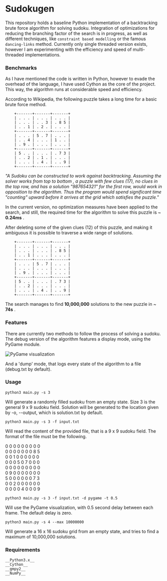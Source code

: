 # Sudokugen

This repository holds a baseline Python implementation of a backtracking brute force algorithm for solving sudoku.
Integration of optimizations for reducing the branching factor of the search is in progress, as well as different techniques, like `constraint based modelling` or
the famous `dancing-links` method. Currently only single threaded version exists, however I am experimenting with the
efficiency and speed of multi-threaded implementations.

### Benchmarks

As I have mentioned the code is written in Python, however to evade the overhead of the language, I have used Cython
as the core of the project. This way, the algorithm runs at considerable speed and efficiency.

According to Wikipedia, the following puzzle takes a long time for a basic brute force method.

        +-------+-------+-------+
        | . . . | . . . | . . . |
        | . . . | . . 3 | . 8 5 |
        | . . 1 | . 2 . | . . . |
        +-------+-------+-------+
        | . . . | 5 . 7 | . . . |
        | . . 4 | . . . | 1 . . |
        | . 9 . | . . . | . . . |
        +-------+-------+-------+
        | 5 . . | . . . | . 7 3 |
        | . . 2 | . 1 . | . . . |
        | . . . | . 4 . | . . 9 |
        +-------+-------+-------+

*"A Sudoku can be constructed to work against backtracking. Assuming the solver works from top to bottom
, a puzzle with few clues (17), no clues in the top row, and has a solution "987654321" for the first row,
would work in opposition to the algorithm. Thus the program would spend significant time "counting"
upward before it arrives at the grid which satisfies the puzzle."*

In the current version, no optimization measures have been applied to the search, and still,
the required time for the algorithm to solve this puzzle is ~ __0.24ms__ .



After deleting some of the given clues (12) of this puzzle,
and making it ambiguous it is possible to traverse a wide range of solutions.

        +-------+-------+-------+
        | . . . | . . . | . . . |
        | . . . | . . . | . 8 5 |
        | . . 1 | . . . | . . . |
        +-------+-------+-------+
        | . . . | 5 . 7 | . . . |
        | . . . | . . . | . . . |
        | . 9 . | . . . | . . . |
        +-------+-------+-------+
        | 5 . . | . . . | . 7 3 |
        | . . 2 | . . . | . . . |
        | . . . | . 4 . | . . 9 |
        +-------+-------+-------+

The search manages to find __10,000,000__ solutions to the new puzzle in ~ __74s__ .


### Features

There are currently two methods to follow the process of solving a sudoku.
The debug version of the algorithm features a display mode, using the PyGame module.

![PyGame visualization](https://github.com/Mrpatekful/sudokugen/blob/master/sudoku.gif)


And a 'dump' mode, that logs every state of the algorithm to a file (debug.txt by default).

### Usage

```python3 main.py -s 3```

Will generate a randomly filled sudoku from an empty state. Size 3 is the general 9 x 9 sudoku field.
Solution will be generated to the location given by -o, --output, which is solution.txt by default.


```python3 main.py -s 3 -f input.txt```

Will read the content of the provided file, that is a 9 x 9 sudoku field.
The format of the file must be the following.

0 0 0 0 0 0 0 0 0<br/>
0 0 0 0 0 0 0 8 5<br/>
0 0 1 0 0 0 0 0 0<br/>
0 0 0 5 0 7 0 0 0<br/>
0 0 0 0 0 0 0 0 0<br/>
0 9 0 0 0 0 0 0 0<br/>
5 0 0 0 0 0 0 7 3<br/>
0 0 2 0 0 0 0 0 0<br/>
0 0 0 0 4 0 0 0 9


```python3 main.py -s 3 -f input.txt -d pygame -t 0.5```

Will use the PyGame visualization, with 0.5 second delay between each frame. The default delay is zero.


```python3 main.py -s 4 --max 10000000```

Will generate a 16 x 16 sudoku grid from an empty state, and tries to find a maximum of 10,000,000 solutions.


### Requirements

    __Python3.x__
    __Cython__
    __gmpy2__
    __NumPy__
